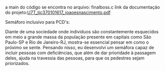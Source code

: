 a main do código se encontra no arquivo: finalboss.c
link da documentação do projeto:[U7T_tic370101617_joaoesnascimento.pdf](https://github.com/user-attachments/files/18951717/U7T_tic370101617_joaoesnascimento.pdf)


Semáforo inclusivo para PCD's:

Diante de uma sociedade onde individuos são constantemente esquecidos em meio a grande massa da população presente em capitais como São Paulo-SP e Rio de Janeiro-RJ,
mostra-se essencial pensar em como o próximo se sente. Pensando nisso, eu desenvolvi um semáfora capaz de incluir pessoas com deficiências, que além de dar prioridade à passagem deles,
ajuda na travessia das pessoas, para que os pedestres sejam priorizados.




